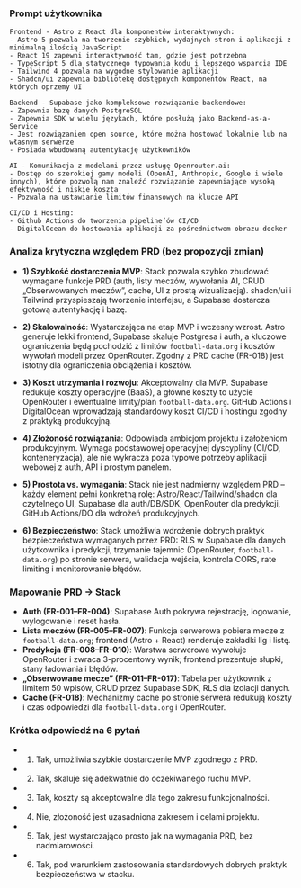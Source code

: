 ### Prompt użytkownika

```
Frontend - Astro z React dla komponentów interaktywnych:
- Astro 5 pozwala na tworzenie szybkich, wydajnych stron i aplikacji z minimalną ilością JavaScript
- React 19 zapewni interaktywność tam, gdzie jest potrzebna
- TypeScript 5 dla statycznego typowania kodu i lepszego wsparcia IDE
- Tailwind 4 pozwala na wygodne stylowanie aplikacji
- Shadcn/ui zapewnia bibliotekę dostępnych komponentów React, na których oprzemy UI

Backend - Supabase jako kompleksowe rozwiązanie backendowe:
- Zapewnia bazę danych PostgreSQL
- Zapewnia SDK w wielu językach, które posłużą jako Backend-as-a-Service
- Jest rozwiązaniem open source, które można hostować lokalnie lub na własnym serwerze
- Posiada wbudowaną autentykację użytkowników

AI - Komunikacja z modelami przez usługę Openrouter.ai:
- Dostęp do szerokiej gamy modeli (OpenAI, Anthropic, Google i wiele innych), które pozwolą nam znaleźć rozwiązanie zapewniające wysoką efektywność i niskie koszta
- Pozwala na ustawianie limitów finansowych na klucze API

CI/CD i Hosting:
- Github Actions do tworzenia pipeline’ów CI/CD
- DigitalOcean do hostowania aplikacji za pośrednictwem obrazu docker
```

### Analiza krytyczna względem PRD (bez propozycji zmian)

- **1) Szybkość dostarczenia MVP**: Stack pozwala szybko zbudować wymagane funkcje PRD (auth, listy meczów, wywołania AI, CRUD „Obserwowanych meczów”, cache, UI z prostą wizualizacją). shadcn/ui i Tailwind przyspieszają tworzenie interfejsu, a Supabase dostarcza gotową autentykację i bazę.

- **2) Skalowalność**: Wystarczająca na etap MVP i wczesny wzrost. Astro generuje lekki frontend, Supabase skaluje Postgresa i auth, a kluczowe ograniczenia będą pochodzić z limitów `football-data.org` i kosztów wywołań modeli przez OpenRouter. Zgodny z PRD cache (FR-018) jest istotny dla ograniczenia obciążenia i kosztów.

- **3) Koszt utrzymania i rozwoju**: Akceptowalny dla MVP. Supabase redukuje koszty operacyjne (BaaS), a główne koszty to użycie OpenRouter i ewentualne limity/plan `football-data.org`. GitHub Actions i DigitalOcean wprowadzają standardowy koszt CI/CD i hostingu zgodny z praktyką produkcyjną.

- **4) Złożoność rozwiązania**: Odpowiada ambicjom projektu i założeniom produkcyjnym. Wymaga podstawowej operacyjnej dyscypliny (CI/CD, konteneryzacja), ale nie wykracza poza typowe potrzeby aplikacji webowej z auth, API i prostym panelem.

- **5) Prostota vs. wymagania**: Stack nie jest nadmierny względem PRD – każdy element pełni konkretną rolę: Astro/React/Tailwind/shadcn dla czytelnego UI, Supabase dla auth/DB/SDK, OpenRouter dla predykcji, GitHub Actions/DO dla wdrożeń produkcyjnych.

- **6) Bezpieczeństwo**: Stack umożliwia wdrożenie dobrych praktyk bezpieczeństwa wymaganych przez PRD: RLS w Supabase dla danych użytkownika i predykcji, trzymanie tajemnic (OpenRouter, `football-data.org`) po stronie serwera, walidacja wejścia, kontrola CORS, rate limiting i monitorowanie błędów.

### Mapowanie PRD → Stack

- **Auth (FR-001–FR-004)**: Supabase Auth pokrywa rejestrację, logowanie, wylogowanie i reset hasła.
- **Lista meczów (FR-005–FR-007)**: Funkcja serwerowa pobiera mecze z `football-data.org`; frontend (Astro + React) renderuje zakładki lig i listę.
- **Predykcja (FR-008–FR-010)**: Warstwa serwerowa wywołuje OpenRouter i zwraca 3-procentowy wynik; frontend prezentuje słupki, stany ładowania i błędów.
- **„Obserwowane mecze” (FR-011–FR-017)**: Tabela per użytkownik z limitem 50 wpisów, CRUD przez Supabase SDK, RLS dla izolacji danych.
- **Cache (FR-018)**: Mechanizmy cache po stronie serwera redukują koszty i czas odpowiedzi dla `football-data.org` i OpenRouter.

### Krótka odpowiedź na 6 pytań

- 1) Tak, umożliwia szybkie dostarczenie MVP zgodnego z PRD.
- 2) Tak, skaluje się adekwatnie do oczekiwanego ruchu MVP.
- 3) Tak, koszty są akceptowalne dla tego zakresu funkcjonalności.
- 4) Nie, złożoność jest uzasadniona zakresem i celami projektu.
- 5) Tak, jest wystarczająco prosto jak na wymagania PRD, bez nadmiarowości.
- 6) Tak, pod warunkiem zastosowania standardowych dobrych praktyk bezpieczeństwa w stacku.


